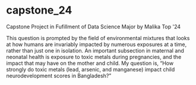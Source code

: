 # capstone_24
Capstone Project in Fufillment of Data Science Major
by Malika Top '24

This question is prompted by the field of environmental mixtures that looks at how humans are invariably impacted by numerous exposures at a time, rather than just one in isolation. An important subsection in maternal and neonatal health is exposure to toxic metals during pregnancies, and the impact that may have on the mother and child. My question is, “How strongly do toxic metals (lead, arsenic, and manganese) impact child neurodevelopment scores in Bangladesh?”
